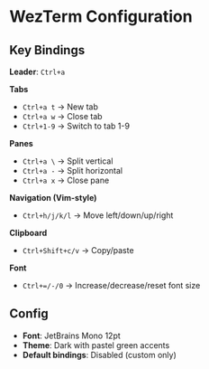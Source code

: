 # WezTerm Configuration

## Key Bindings

**Leader**: `Ctrl+a`

**Tabs**
- `Ctrl+a t` → New tab
- `Ctrl+a w` → Close tab
- `Ctrl+1-9` → Switch to tab 1-9

**Panes**
- `Ctrl+a \` → Split vertical
- `Ctrl+a -` → Split horizontal
- `Ctrl+a x` → Close pane

**Navigation (Vim-style)**
- `Ctrl+h/j/k/l` → Move left/down/up/right

**Clipboard**
- `Ctrl+Shift+c/v` → Copy/paste

**Font**
- `Ctrl+=/-/0` → Increase/decrease/reset font size

## Config

- **Font**: JetBrains Mono 12pt
- **Theme**: Dark with pastel green accents
- **Default bindings**: Disabled (custom only)
